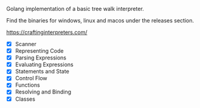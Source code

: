 Golang implementation of a basic tree walk interpreter.

Find the binaries for windows, linux and macos under the releases section.

https://craftinginterpreters.com/

- [x] Scanner
- [x] Representing Code
- [x] Parsing Expressions
- [x] Evaluating Expressions
- [x] Statements and State
- [x] Control Flow
- [x] Functions
- [x] Resolving and Binding
- [x] Classes